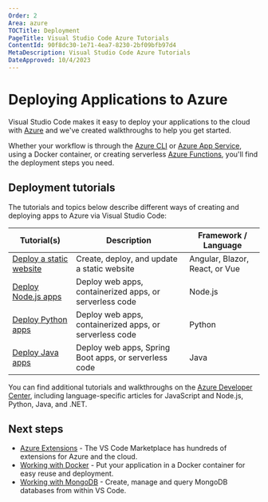 ```yaml
---
Order: 2
Area: azure
TOCTitle: Deployment
PageTitle: Visual Studio Code Azure Tutorials
ContentId: 90f8dc30-1e71-4ea7-8230-2bf09bfb97d4
MetaDescription: Visual Studio Code Azure Tutorials
DateApproved: 10/4/2023
---
```

# Deploying Applications to Azure

Visual Studio Code makes it easy to deploy your applications to the cloud with [Azure](https://azure.microsoft.com) and we've created walkthroughs to help you get started.

Whether your workflow is through the [Azure CLI](https://learn.microsoft.com/cli/azure) or [Azure App Service](https://azure.microsoft.com/services/app-service), using a Docker container, or creating serverless [Azure Functions](https://azure.microsoft.com/services/functions/), you'll find the deployment steps you need.

## Deployment tutorials

The tutorials and topics below describe different ways of creating and deploying apps to Azure via Visual Studio Code:

Tutorial(s) | Description | Framework / Language
--- | --- | ---
[Deploy a static website](https://learn.microsoft.com/azure/static-web-apps/getting-started) | Create, deploy, and update a static website | Angular, Blazor, React, or Vue
[Deploy Node.js apps](/docs/nodejs/nodejs-deployment.md) | Deploy web apps, containerized apps, or serverless code | Node.js
[Deploy Python apps](/docs/python/python-on-azure.md) | Deploy web apps, containerized apps, or serverless code | Python
[Deploy Java apps](/docs/java/java-on-azure.md) | Deploy web apps, Spring Boot apps, or serverless code | Java

You can find additional tutorials and walkthroughs on the
[Azure Developer Center](https://learn.microsoft.com/azure/developer), including language-specific articles for JavaScript and Node.js, Python, Java, and .NET.

## Next steps

* [Azure Extensions](/docs/azure/extensions.md) - The VS Code Marketplace has hundreds of extensions for Azure and the cloud.
* [Working with Docker](/docs/azure/docker.md) - Put your application in a Docker container for easy reuse and deployment.
* [Working with MongoDB](/docs/azure/mongodb.md) - Create, manage and query MongoDB databases from within VS Code.
